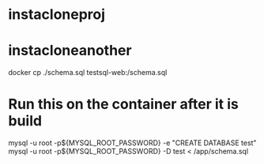 # instacloneproj
# instacloneanother

docker cp ./schema.sql testsql-web:/schema.sql

# Run this on the container after it is build
mysql -u root -p${MYSQL_ROOT_PASSWORD} -e "CREATE DATABASE test"
mysql -u root -p${MYSQL_ROOT_PASSWORD} -D test < /app/schema.sql